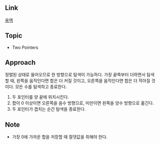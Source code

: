 ## Link
[용액](https://www.acmicpc.net/problem/2467)

## Topic
- Two Pointers

## Approach

정렬된 상태로 들어오므로 한 방향으로 탐색이 가능하다. 가장 끝쪽부터 더하면서 탐색할 때, 왼쪽을 움직인다면 합은 더 커질 것이고, 오른쪽을 움직인다면 합은 더 작아질 것이다. 모든 수를 탐색하고 종료한다. 

1. 두 포인터를 양 끝에 위치시킨다.
2. 합이 0 이상이면 오른쪽을 음수 방향으로, 미만이면 왼쪽을 양수 방향으로 옮긴다.
3. 두 포인터가 겹치는 순간 탐색을 종료한다.

## Note
- 가장 0에 가까운 합을 저장할 때 절댓값을 취해야 한다.